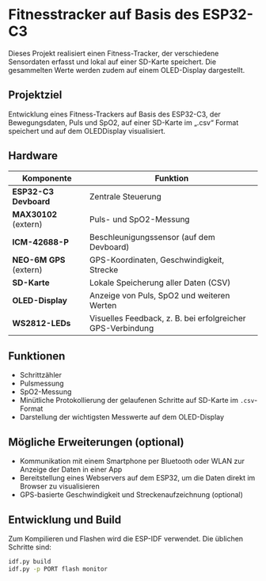 # Fitnesstracker auf Basis des ESP32-C3

Dieses Projekt realisiert einen Fitness-Tracker, der verschiedene Sensordaten erfasst und lokal auf einer SD-Karte speichert. Die gesammelten Werte werden zudem auf einem OLED-Display dargestellt.

## Projektziel
Entwicklung eines Fitness-Trackers auf Basis des ESP32-C3, der Bewegungsdaten, Puls und SpO2, auf einer SD-Karte im „.csv“ Format speichert und auf dem OLEDDisplay visualisiert.

## Hardware
| Komponente                | Funktion                                      |
|---------------------------|-----------------------------------------------|
| **ESP32-C3 Devboard**     | Zentrale Steuerung                            |
| **MAX30102** (extern)     | Puls- und SpO2-Messung                        |
| **ICM-42688-P**           | Beschleunigungssensor (auf dem Devboard)      |
| **NEO-6M GPS** (extern)   | GPS-Koordinaten, Geschwindigkeit, Strecke     |
| **SD-Karte**              | Lokale Speicherung aller Daten (CSV)          |
| **OLED-Display**          | Anzeige von Puls, SpO2 und weiteren Werten    |
| **WS2812-LEDs**           | Visuelles Feedback, z. B. bei erfolgreicher GPS-Verbindung |

## Funktionen
- Schrittzähler
- Pulsmessung
- SpO2-Messung
- Minütliche Protokollierung der gelaufenen Schritte auf SD-Karte im `.csv`-Format
- Darstellung der wichtigsten Messwerte auf dem OLED-Display

## Mögliche Erweiterungen (optional)
- Kommunikation mit einem Smartphone per Bluetooth oder WLAN zur Anzeige der Daten in einer App
- Bereitstellung eines Webservers auf dem ESP32, um die Daten direkt im Browser zu visualisieren
- GPS-basierte Geschwindigkeit und Streckenaufzeichnung (optional)

## Entwicklung und Build
Zum Kompilieren und Flashen wird die ESP-IDF verwendet. Die üblichen Schritte sind:

```bash
idf.py build
idf.py -p PORT flash monitor
```

